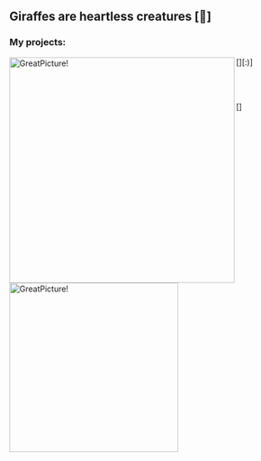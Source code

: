 ## Giraffes are heartless creatures [:giraffe:]

### My projects:
[<img align="left" width="400px" alt="GreatPicture!" src="https://pbs.twimg.com/media/EXLKoxzXkAAOS0W.jpg"/>][:)]

<br />
<br />

[<img align="left" width="300px" alt="GreatPicture!"
 src="https://www.codewars.com/users/Ivan-Corporation/badges/large"/>]
